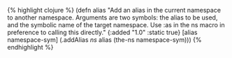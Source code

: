 {% highlight clojure %}
(defn alias
  "Add an alias in the current namespace to another
  namespace. Arguments are two symbols: the alias to be used, and
  the symbolic name of the target namespace. Use :as in the ns macro in preference
  to calling this directly."
  {:added "1.0"
   :static true}
  [alias namespace-sym]
  (.addAlias *ns* alias (the-ns namespace-sym)))
{% endhighlight %}

